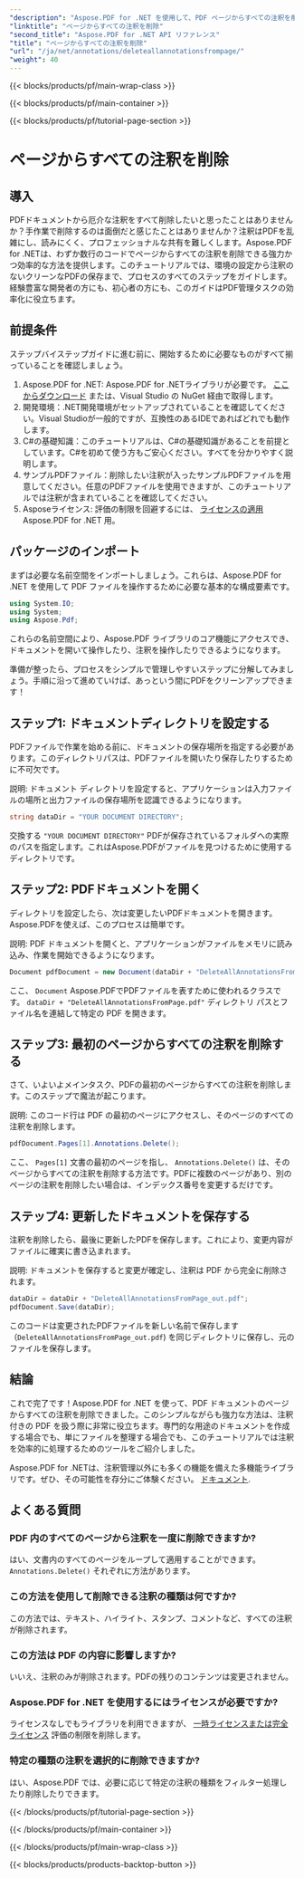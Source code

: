 ```yaml
---
"description": "Aspose.PDF for .NET を使用して、PDF ページからすべての注釈を削除する方法を学びましょう。ステップバイステップのガイドに従って、PDF を効率的にクリーンアップしましょう。"
"linktitle": "ページからすべての注釈を削除"
"second_title": "Aspose.PDF for .NET API リファレンス"
"title": "ページからすべての注釈を削除"
"url": "/ja/net/annotations/deleteallannotationsfrompage/"
"weight": 40
---
```


{{< blocks/products/pf/main-wrap-class >}}

{{< blocks/products/pf/main-container >}}

{{< blocks/products/pf/tutorial-page-section >}}

# ページからすべての注釈を削除

## 導入
PDFドキュメントから厄介な注釈をすべて削除したいと思ったことはありませんか？手作業で削除するのは面倒だと感じたことはありませんか？注釈はPDFを乱雑にし、読みにくく、プロフェッショナルな共有を難しくします。Aspose.PDF for .NETは、わずか数行のコードでページからすべての注釈を削除できる強力かつ効率的な方法を提供します。このチュートリアルでは、環境の設定から注釈のないクリーンなPDFの保存まで、プロセスのすべてのステップをガイドします。経験豊富な開発者の方にも、初心者の方にも、このガイドはPDF管理タスクの効率化に役立ちます。

## 前提条件

ステップバイステップガイドに進む前に、開始するために必要なものがすべて揃っていることを確認しましょう。

1. Aspose.PDF for .NET: Aspose.PDF for .NETライブラリが必要です。 [ここからダウンロード](https://releases.aspose.com/pdf/net/) または、Visual Studio の NuGet 経由で取得します。
2. 開発環境：.NET開発環境がセットアップされていることを確認してください。Visual Studioが一般的ですが、互換性のあるIDEであればどれでも動作します。
3. C#の基礎知識：このチュートリアルは、C#の基礎知識があることを前提としています。C#を初めて使う方もご安心ください。すべてを分かりやすく説明します。
4. サンプルPDFファイル：削除したい注釈が入ったサンプルPDFファイルを用意してください。任意のPDFファイルを使用できますが、このチュートリアルでは注釈が含まれていることを確認してください。
5. Asposeライセンス: 評価の制限を回避するには、 [ライセンスの適用](https://purchase.aspose.com/temporary-license/) Aspose.PDF for .NET 用。

## パッケージのインポート

まずは必要な名前空間をインポートしましょう。これらは、Aspose.PDF for .NET を使用して PDF ファイルを操作するために必要な基本的な構成要素です。

```csharp
using System.IO;
using System;
using Aspose.Pdf;
```

これらの名前空間により、Aspose.PDF ライブラリのコア機能にアクセスでき、ドキュメントを開いて操作したり、注釈を操作したりできるようになります。

準備が整ったら、プロセスをシンプルで管理しやすいステップに分解してみましょう。手順に沿って進めていけば、あっという間にPDFをクリーンアップできます！

## ステップ1: ドキュメントディレクトリを設定する

PDFファイルで作業を始める前に、ドキュメントの保存場所を指定する必要があります。このディレクトリパスは、PDFファイルを開いたり保存したりするために不可欠です。

説明: ドキュメント ディレクトリを設定すると、アプリケーションは入力ファイルの場所と出力ファイルの保存場所を認識できるようになります。

```csharp
string dataDir = "YOUR DOCUMENT DIRECTORY";
```

交換する `"YOUR DOCUMENT DIRECTORY"` PDFが保存されているフォルダへの実際のパスを指定します。これはAspose.PDFがファイルを見つけるために使用するディレクトリです。

## ステップ2: PDFドキュメントを開く

ディレクトリを設定したら、次は変更したいPDFドキュメントを開きます。Aspose.PDFを使えば、このプロセスは簡単です。

説明: PDF ドキュメントを開くと、アプリケーションがファイルをメモリに読み込み、作業を開始できるようになります。

```csharp
Document pdfDocument = new Document(dataDir + "DeleteAllAnnotationsFromPage.pdf");
```

ここ、 `Document` Aspose.PDFでPDFファイルを表すために使われるクラスです。 `dataDir + "DeleteAllAnnotationsFromPage.pdf"` ディレクトリ パスとファイル名を連結して特定の PDF を開きます。

## ステップ3: 最初のページからすべての注釈を削除する

さて、いよいよメインタスク、PDFの最初のページからすべての注釈を削除します。このステップで魔法が起こります。

説明: このコード行は PDF の最初のページにアクセスし、そのページのすべての注釈を削除します。

```csharp
pdfDocument.Pages[1].Annotations.Delete();
```

ここ、 `Pages[1]` 文書の最初のページを指し、 `Annotations.Delete()` は、そのページからすべての注釈を削除する方法です。PDFに複数のページがあり、別のページの注釈を削除したい場合は、インデックス番号を変更するだけです。

## ステップ4: 更新したドキュメントを保存する

注釈を削除したら、最後に更新したPDFを保存します。これにより、変更内容がファイルに確実に書き込まれます。

説明: ドキュメントを保存すると変更が確定し、注釈は PDF から完全に削除されます。

```csharp
dataDir = dataDir + "DeleteAllAnnotationsFromPage_out.pdf";
pdfDocument.Save(dataDir);
```

このコードは変更されたPDFファイルを新しい名前で保存します（`DeleteAllAnnotationsFromPage_out.pdf`) を同じディレクトリに保存し、元のファイルを保存します。

## 結論

これで完了です！Aspose.PDF for .NET を使って、PDF ドキュメントのページからすべての注釈を削除できました。このシンプルながらも強力な方法は、注釈付きの PDF を扱う際に非常に役立ちます。専門的な用途のドキュメントを作成する場合でも、単にファイルを整理する場合でも、このチュートリアルでは注釈を効率的に処理するためのツールをご紹介しました。

Aspose.PDF for .NETは、注釈管理以外にも多くの機能を備えた多機能ライブラリです。ぜひ、その可能性を存分にご体験ください。 [ドキュメント](https://reference。aspose.com/pdf/net/).

## よくある質問

### PDF 内のすべてのページから注釈を一度に削除できますか?
はい、文書内のすべてのページをループして適用することができます。 `Annotations.Delete()` それぞれに方法があります。

### この方法を使用して削除できる注釈の種類は何ですか?
この方法では、テキスト、ハイライト、スタンプ、コメントなど、すべての注釈が削除されます。

### この方法は PDF の内容に影響しますか?
いいえ、注釈のみが削除されます。PDFの残りのコンテンツは変更されません。

### Aspose.PDF for .NET を使用するにはライセンスが必要ですか?
ライセンスなしでもライブラリを利用できますが、 [一時ライセンスまたは完全ライセンス](https://purchase.aspose.com/temporary-license/) 評価の制限を削除します。

### 特定の種類の注釈を選択的に削除できますか?
はい、Aspose.PDF では、必要に応じて特定の注釈の種類をフィルター処理したり削除したりできます。

{{< /blocks/products/pf/tutorial-page-section >}}

{{< /blocks/products/pf/main-container >}}

{{< /blocks/products/pf/main-wrap-class >}}

{{< blocks/products/products-backtop-button >}}